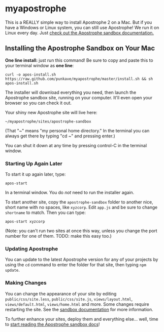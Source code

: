 # myapostrophe

This is a REALLY simple way to install Apostrophe 2 on a Mac. But if you have a Windows or Linux system, you can still use Apostrophe! We run it on Linux every day. Just [check out the Apostrophe sandbox documentation.](http://github.com/punkave/apostrophe-sandbox)

## Installing the Apostrophe Sandbox on Your Mac

**One line install:** just run this command! Be sure to copy and paste this to your terminal window as **one line**:

    curl -o apos-install.sh https://raw.github.com/punkave/myapostrophe/master/install.sh && sh apos-install.sh

The installer will download everything you need, then launch the Apostrophe sandbox site, running on your computer. It'll even open your browser so you can check it out.

Your shiny new Apostrophe site will live here:

    ~/myapostrophe/sites/apostrophe-sandbox

(That "~" means "my personal home directory." In the terminal you can always get there by typing "cd ~" and pressing enter.)

You can shut it down at any time by pressing control-C in the terminal window.

### Starting Up Again Later

To start it up again later, type:

    apos-start

In a terminal window. You do *not* need to run the installer again.

To start another site, copy the `apostrophe-sandbox` folder to another nice, short name with no spaces, like `xyzcorp`. Edit `app.js` and be sure to change `shortname` to match. Then you can type:

    apos-start xyzcorp

(Note: you can't run two sites at once this way, unless you change the port number for one of them. TODO: make this easy too.)

### Updating Apostrophe

You can update to the latest Apostrophe version for any of your projects by using the `cd` command to enter the folder for that site, then typing `npm update`.

### Making Changes

You can change the appearance of your site by editing `public/css/site.less`, `public/css/site.js`, `views/layout.html`, `views/default.html`, `views/home.html` and more. Some changes require restarting the site. See the [sandbox documentation](http://github.com/punkave/apostrophe-sandbox) for more information.

To further enhance your sites, deploy them and everything else... well, time to [start reading the Apostrophe sandbox docs](http://github.com/punkave/apostrophe-sandbox)!


